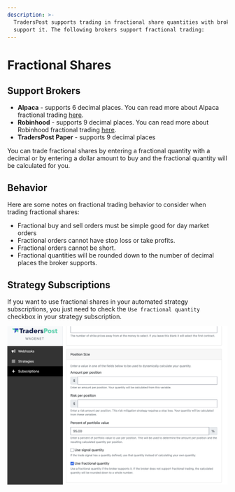 ```yaml
---
description: >-
  TradersPost supports trading in fractional share quantities with brokers that
  support it. The following brokers support fractional trading:
---
```


# Fractional Shares

## Support Brokers

* **Alpaca** - supports 6 decimal places. You can read more about Alpaca fractional trading [here](https://alpaca.markets/docs/trading-on-alpaca/fractional-trading/).
* **Robinhood** - supports 9 decimal places. You can read more about Robinhood fractional trading [here](https://robinhood.com/us/en/support/articles/fractional-shares/).
* **TradersPost Paper** - supports 9 decimal places

You can trade fractional shares by entering a fractional quantity with a decimal or by entering a dollar amount to buy and the fractional quantity will be calculated for you.

## Behavior

Here are some notes on fractional trading behavior to consider when trading fractional shares:

* Fractional buy and sell orders must be simple good for day market orders
* Fractional orders cannot have stop loss or take profits.
* Fractional orders cannot be short.
* Fractional quantities will be rounded down to the number of decimal places the broker supports.

## Strategy Subscriptions

If you want to use fractional shares in your automated strategy subscriptions, you just need to check the `Use fractional quantity` checkbox in your strategy subscription.

![Use fractional quantities in your strategy subscriptions.](<.gitbook/assets/Use Fractional Quantity Checkbox>)
